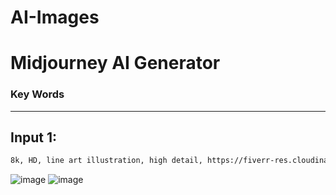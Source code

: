 # AI-Images

# Midjourney AI Generator

### Key Words

---

## Input 1:

```bash
8k, HD, line art illustration, high detail, https://fiverr-res.cloudinary.com/images/t_main1,q_auto,f_auto,q_auto,f_auto/gigs/225555643/original/c46fe97b96e05fec2d48ac606f99a0956489aa18/create-dark-art-with-vintage-style-for-your-design-needs.jpeg, https://fiverr-res.cloudinary.com/images/t_smartwm/t_main1,q_auto,f_auto,q_auto,f_auto/attachments/delivery/asset/03cad94c00940259fb024e7763db8e18-1641061103/2B148BCD-9AB6-441A-8D09-2A3D99F3F57A/create-dark-art-with-vintage-style-for-your-design-needs.png, 
```
![image](https://user-images.githubusercontent.com/45083490/188295325-54aec7e3-d7ce-49b9-8824-c94afa7ed1ff.png)
![image](https://user-images.githubusercontent.com/45083490/188295348-578b0243-338f-4213-aef6-cdc004dd2155.png)
